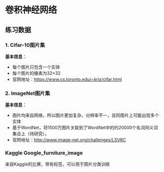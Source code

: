 # 卷积神经网络

## 练习数据

### 1. Cifar-10图片集

**基本信息**：
- 每个图片只包含一个实体
- 每个图片的像素为32×32
- 官网地址：https://www.cs.toronto.edu/~kriz/cifar.html


### 2. ImageNet图片集

**基本信息**：
- 图片均来自网络，所以图片更加复杂，分辨率不一，且同图片上可能出现多个实体
- 基于WordNet，将1500万图片关联到了WordNet中的约20000个名词同义词集合上（待研究）。
- 官网地址：http://www.image-net.org/challenges/LSVRC

### Kaggle Google_furniture_image

来自Kaggle的比赛，带有标签，可以用于图片分类训练